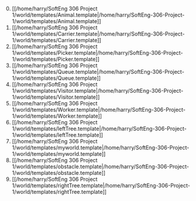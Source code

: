 0. [[/home/harry/SoftEng 306 Project 1/world/templates/Animal.template|/home/harry/SoftEng-306-Project-1/world/templates/Animal.template]]
0. [[/home/harry/SoftEng 306 Project 1/world/templates/Carrier.template|/home/harry/SoftEng-306-Project-1/world/templates/Carrier.template]]
0. [[/home/harry/SoftEng 306 Project 1/world/templates/Picker.template|/home/harry/SoftEng-306-Project-1/world/templates/Picker.template]]
0. [[/home/harry/SoftEng 306 Project 1/world/templates/Queue.template|/home/harry/SoftEng-306-Project-1/world/templates/Queue.template]]
0. [[/home/harry/SoftEng 306 Project 1/world/templates/Visitor.template|/home/harry/SoftEng-306-Project-1/world/templates/Visitor.template]]
0. [[/home/harry/SoftEng 306 Project 1/world/templates/Worker.template|/home/harry/SoftEng-306-Project-1/world/templates/Worker.template]]
0. [[/home/harry/SoftEng 306 Project 1/world/templates/leftTree.template|/home/harry/SoftEng-306-Project-1/world/templates/leftTree.template]]
0. [[/home/harry/SoftEng 306 Project 1/world/templates/myworld.template|/home/harry/SoftEng-306-Project-1/world/templates/myworld.template]]
0. [[/home/harry/SoftEng 306 Project 1/world/templates/obstacle.template|/home/harry/SoftEng-306-Project-1/world/templates/obstacle.template]]
0. [[/home/harry/SoftEng 306 Project 1/world/templates/rightTree.template|/home/harry/SoftEng-306-Project-1/world/templates/rightTree.template]]
